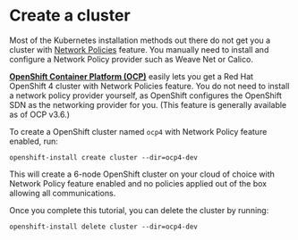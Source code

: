 # Create a cluster

Most of the Kubernetes installation methods out there do not get you a cluster
with [Network
Policies](https://kubernetes.io/docs/concepts/services-networking/network-policies/)
feature. You manually need to install and configure a Network Policy provider
such as Weave Net or Calico.

**[OpenShift Container Platform (OCP)][ocp]** easily lets you get a Red Hat OpenShift 4 cluster with Network Policies feature. You do not need to install a network policy provider yourself, as OpenShift configures the OpenShift SDN as the networking provider for you. (This feature is generally available as of OCP v3.6.)

To create a OpenShift cluster named `ocp4` with Network Policy feature enabled, run:

    openshift-install create cluster --dir=ocp4-dev

This will create a 6-node OpenShift cluster on your cloud of choice with Network
Policy feature enabled and no policies applied out of the box allowing all
communications.

Once you complete this tutorial, you can delete the cluster by running:

    openshift-install delete cluster --dir=ocp4-dev

[ocp]: https://www.openshift.com/try
